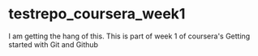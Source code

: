 # testrepo_coursera_week1
I am getting the hang of this. This is part of week 1 of coursera's Getting started with Git and Github
